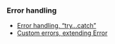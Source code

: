### Error handling

- [Error handling, “try…catch”](books/javascript/errorhandlingtrycatch)
- [Custom errors, extending Error](books/javascript/customerrors)

